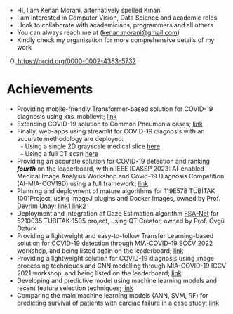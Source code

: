 * Hi, I am Kenan Morani, alternatively spelled Kinan
* I am interested in Computer Vision, Data Science and academic roles
* I look to collaborate with academicians, programmers and all others
* You can always reach me at (kenan.morani@gmail.com)
* Kindly check my organization for more comprehensive details of my work  

<a
    id="cy-effective-orcid-url"
    class="underline"
     href="https://orcid.org/0000-0002-4383-5732"
     target="orcid.widget"
     rel="me noopener noreferrer"
     style="vertical-align: top">
     <img
        src="https://orcid.org/sites/default/files/images/orcid_16x16.png"
        style="width: 1em; margin-inline-start: 0.5em"
        alt="ORCID iD icon"/>
      https://orcid.org/0000-0002-4383-5732
    </a>  

# Achievements
* Providing mobile-friendly Transformer-based solution for COVID-19 diagnosis using xxs_mobilevit; [link](https://github.com/IDU-CVLab/COV19D_4th)
* Extending COVID-19 solution to Common Pneumonia cases; [link](https://github.com/IDU-CVLab/Pneumonia-Detection)
* Finally, web-apps using streamlit for COVID-19 diagnosis with an accurate methodology are deployed: <br/> 
&nbsp; - Using a single 2D grayscale medical slice [here](https://kenanmorani-covid-19deployment-pipeline-app-82q4v6.streamlit.app/)   
&nbsp; - Using a full CT scan [here](https://kenanmorani-covid-19deployment-patient-level-predictions-d37izn.streamlit.app/)
* Providing an accurate solution for COVID-19 detection and ranking ***fourth*** on the leaderboard, within IEEE ICASSP 2023: AI-enabled Medical Image Analysis Workshop and Covid-19 Diagnosis Competition (AI-MIA-COV19D) using a full framework; [link](https://github.com/IDU-CVLab/COV19D_3rd)
* Planning and deployment of mature algorithms for 119E578 TÜBİTAK 1001Project, using ImageJ plugins and Docker Images, owned by Prof. Devrim Unay; [link1](https://github.com/IDU-CVLab/NST_for_Gen) [link2](https://github.com/IDU-CVLab/Distortion-Detection)  
* Deployment and Integration of Gaze Estimation algorithm [FSA-Net](https://github.com/kenanmorani/FSA-Net) for 5210035 TUBITAK-1505 project, using QT Creator, owned by Prof. Övgü Ozturk
* Providing a lightweight and easy-to-follow Transfer Learning-based solution for COVID-19 detection through MIA-COVID-19 ECCV 2022 workshop, and being listed again on the leaderboard; [link](https://github.com/IDU-CVLab/COV19D_2nd)
* Providing a lightweight solution for COVID-19 diagnosis using image processing techniques and CNN modelling through MIA-COVID-19 ICCV 2021 workshop, and being listed on the leaderboard; [link](https://github.com/IDU-CVLab/COV19D)
* Developing and predictive model using machine learning models and recent feature selection techniques; [link](https://github.com/kenanmorani/Machine_Learning_idu)
* Comparing the main machine learning models (ANN, SVM, RF) for predicting survival of patients with cardiac failure in a case study; [link](https://github.com/kenanmorani/Machine_Learning_idu)
